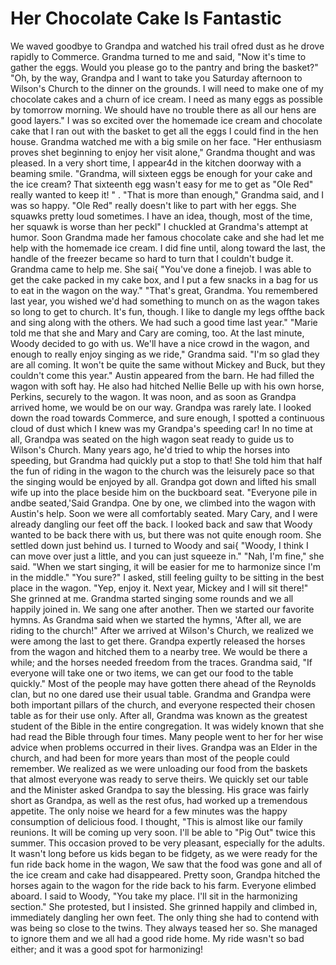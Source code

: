 Her Chocolate Cake Is Fantastic
===============================

We waved goodbye to Grandpa and watched his trail ofred dust as he drove rapidly to Commerce.
Grandma turned to me and said, "Now it's time to gather the eggs. Would you please go to the pantry
and bring the basket?" "Oh, by the way, Grandpa and I want to take you Saturday afternoon to
Wilson's Church to the dinner on the grounds. I will need to make one of my chocolate cakes and a
churn of ice cream. I need as many eggs as possible by tomorrow morning. We should have no trouble
there as all our hens are good layers." I was so excited over the homemade ice cream and chocolate
cake that I ran out with the basket to get all the eggs I could find in the hen house.  Grandma
watched me with a big smile on her face. "Her enthusiasm proves shet beginning to enjoy her visit
alone," Grandma thought and was pleased.  In a very short time, I appear4d in the kitchen doorway
with a beaming smile. "Grandma, will sixteen eggs be enough for your cake and the ice cream? That
sixteenth egg wasn't easy for me to get as "Ole Red" really wanted to keep it! " . "That is more
than enough," Grandma said, and I was so happy. "Ole Red" really doesn't like to part with her eggs.
She squawks pretty loud sometimes. I have an idea, though, most of the time, her squawk is worse
than her peckl" I chuckled at Grandma's attempt at humor.  Soon Grandma made her famous chocolate
cake and she had let me help with the homemade ice cream. I did fine until, along toward the last,
the handle of the freezer became so hard to turn that I couldn't budge it. Grandma came to help me.
She sai{ "You've done a finejob. I was able to get the cake packed in my cake box, and I put a few
snacks in a bag for us to eat in the wagon on the way." "That's great, Grandma. You remembered last
year, you wished we'd had something to munch on as the wagon takes so long to get to church. It's
fun, though. I like to dangle my legs offthe back and sing along with the others. We had such a good
time last year." "Marie told me that she and Mary and Cary are coming, too. At the last minute,
Woody decided to go with us. We'll have a nice crowd in the wagon, and enough to really enjoy
singing as we ride," Grandma said.  "I'm so glad they are all coming. It won't be quite the same
without Mickey and Buck, but they couldn't come this year." Austin appeared from the barn. He had
filled the wagon with soft hay. He also had hitched Nellie Belle up with his own horse, Perkins,
securely to the wagon. It was noon, and as soon as Grandpa arrived home, we would be on our way.
Grandpa was rarely late.  I looked down the road towards Commerce, and sure enough, I spotted a
continuous cloud of dust which I knew was my Grandpa's speeding car! In no time at all, Grandpa was
seated on the high wagon seat ready to guide us to Wilson's Church. Many years ago, he'd tried to
whip the horses into speeding, but Grandma had quickly put a stop to that! She told him that half
the fun of riding in the wagon to the church was the leisurely pace so that the singing would be
enjoyed by all.  Grandpa got down and lifted his small wife up into the place beside him on the
buckboard seat. "Everyone pile in andbe seated,'Said Grandpa.  One by one, we climbed into the wagon
with Austin's help. Soon we were all comfortably seated. Mary Cary, and I were already dangling our
feet off the back. I looked back and saw that Woody wanted to be back there with us, but there was
not quite enough room. She settled down just behind us. I turned to Woody and sai{ "Woody, I think I
can move over just a little, and you can just squeeze in." "Nah, I'm fine," she said. "When we start
singing, it will be easier for me to harmonize since I'm in the middle." "You sure?" I asked, still
feeling guilty to be sitting in the best place in the wagon.  "Yep, enjoy it. Next year, Mickey and
I will sit there!" She grinned at me.  Grandma started singing some rounds and we all happily joined
in. We sang one after another. Then we started our favorite hymns. As Grandma said when we started
the hymns, 'After all, we are riding to the church!" After we arrived at Wilson's Church, we
realized we were among the last to get there. Grandpa expertly released the horses from the wagon
and hitched them to a nearby tree. We would be there a while; and the horses needed freedom from the
traces.  Grandma said, "If everyone will take one or two items, we can get our food to the table
quickly." Most of the people may have gotten there ahead of the Reynolds clan, but no one dared use
their usual table. Grandma and Grandpa were both important pillars of the church, and everyone
respected their chosen table as for their use only. After all, Grandma was known as the greatest
student of the Bible in the entire congregation. It was widely known that she had read the Bible
through four times. Many people went to her for her wise advice when problems occurred in their
lives. Grandpa was an Elder in the church, and had been for more years than most of the people could
remember.  We realized as we were unloading our food from the baskets that almost everyone was ready
to serve theirs. We quickly set our table and the Minister asked Grandpa to say the blessing. His
grace was fairly short as Grandpa, as well as the rest ofus, had worked up a tremendous appetite.
The only noise we heard for a few minutes was the happy consumption of delicious food.  I thought,
"This is almost like our family reunions. It will be coming up very soon. I'll be able to "Pig Out"
twice this summer. This occasion proved to be very pleasant, especially for the adults. It wasn't
long before us kids began to be fidgety, as we were ready for the fun ride back home in the wagon,
We saw that the food was gone and all of the ice cream and cake had disappeared.  Pretty soon,
Grandpa hitched the horses again to the wagon for the ride back to his farm. Everyone elimbed
aboard. I said to Woody, "You take my place. I'll sit in the harmonizing section." She protested,
but I insisted. She grinned happily and climbed in, immediately dangling her own feet. The only
thing she had to contend with was being so close to the twins. They always teased her so. She
managed to ignore them and we all had a good ride home. My ride wasn't so bad either; and it was a
good spot for harmonizing!
